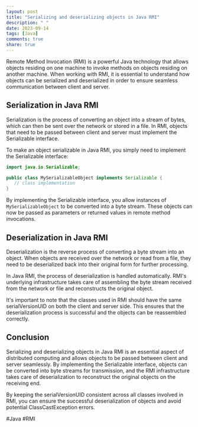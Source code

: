 ```yaml
---
layout: post
title: "Serializing and deserializing objects in Java RMI"
description: " "
date: 2023-09-14
tags: [Java]
comments: true
share: true
---
```


Remote Method Invocation (RMI) is a powerful Java technology that allows objects residing on one machine to invoke methods on objects residing on another machine. When working with RMI, it is essential to understand how objects can be serialized and deserialized in order to ensure seamless communication between client and server.

## Serialization in Java RMI

Serialization is the process of converting an object into a stream of bytes, which can then be sent over the network or stored in a file. In RMI, objects that need to be passed between client and server must implement the Serializable interface.

To make an object serializable in Java RMI, you simply need to implement the Serializable interface:

```java
import java.io.Serializable;

public class MySerializableObject implements Serializable {
   // class implementation
}
```

By implementing the Serializable interface, you allow instances of `MySerializableObject` to be converted into a byte stream. These objects can now be passed as parameters or returned values in remote method invocations.

## Deserialization in Java RMI

Deserialization is the reverse process of converting a byte stream into an object. When objects are received over the network or read from a file, they need to be deserialized back into their original form for further processing.

In Java RMI, the process of deserialization is handled automatically. RMI's underlying infrastructure takes care of assembling the byte stream received from the network or file and reconstructs the original object.

It's important to note that the classes used in RMI should have the same serialVersionUID on both the client and server side. This ensures that the deserialization process is successful and the objects can be reassembled correctly.

## Conclusion

Serializing and deserializing objects in Java RMI is an essential aspect of distributed computing and allows objects to be passed between client and server seamlessly. By implementing the Serializable interface, objects can be converted into byte streams for transmission, and the RMI infrastructure takes care of deserialization to reconstruct the original objects on the receiving end.

By keeping the serialVersionUID consistent across all classes involved in RMI, you can ensure the successful deserialization of objects and avoid potential ClassCastException errors.

#Java #RMI